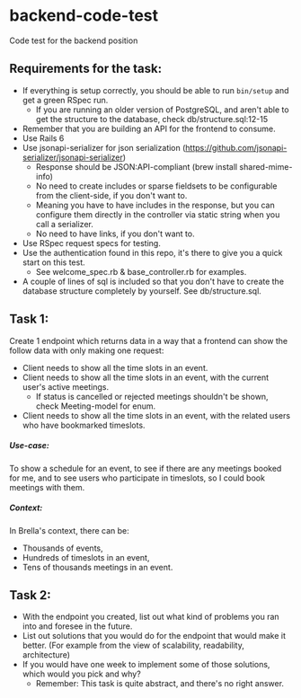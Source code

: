 # backend-code-test
Code test for the backend position

## Requirements for the task:
- If everything is setup correctly, you should be able to run `bin/setup` and get a green RSpec run.
  - If you are running an older version of PostgreSQL, and aren't able to get the structure to the database, check db/structure.sql:12-15
- Remember that you are building an API for the frontend to consume.
- Use Rails 6
- Use jsonapi-serializer for json serialization (https://github.com/jsonapi-serializer/jsonapi-serializer)
  - Response should be JSON:API-compliant (brew install shared-mime-info)
  - No need to create includes or sparse fieldsets to be configurable from the client-side, if you don't want to.
  - Meaning you have to have includes in the response, but you can configure them directly in the controller via static string when you call a serializer.
  - No need to have links, if you don't want to.
- Use RSpec request specs for testing.
- Use the authentication found in this repo, it's there to give you a quick start on this test.
  - See welcome_spec.rb & base_controller.rb for examples.
- A couple of lines of sql is included so that you don't have to create the database structure completely by yourself. See db/structure.sql.



## Task 1:
Create 1 endpoint which returns data in a way that a frontend can show the follow data with only making one request:
- Client needs to show all the time slots in an event.
- Client needs to show all the time slots in an event, with the current user's active meetings.
  - If status is cancelled or rejected meetings shouldn't be shown, check Meeting-model for enum.
- Client needs to show all the time slots in an event, with the related users who have bookmarked timeslots.

##### Use-case:
To show a schedule for an event, to see if there are any meetings booked for me,
    and to see users who participate in timeslots, so I could book meetings with them.

##### Context:
In Brella's context, there can be:
- Thousands of events,
- Hundreds of timeslots in an event,
- Tens of thousands meetings in an event.

## Task 2:
- With the endpoint you created, list out what kind of problems you ran into and foresee in the future.
- List out solutions that you would do for the endpoint that would make it better.
    (For example from the view of scalability, readability, architecture)
- If you would have one week to implement some of those solutions, which would you pick and why?
  - Remember: This task is quite abstract, and there's no right answer.


